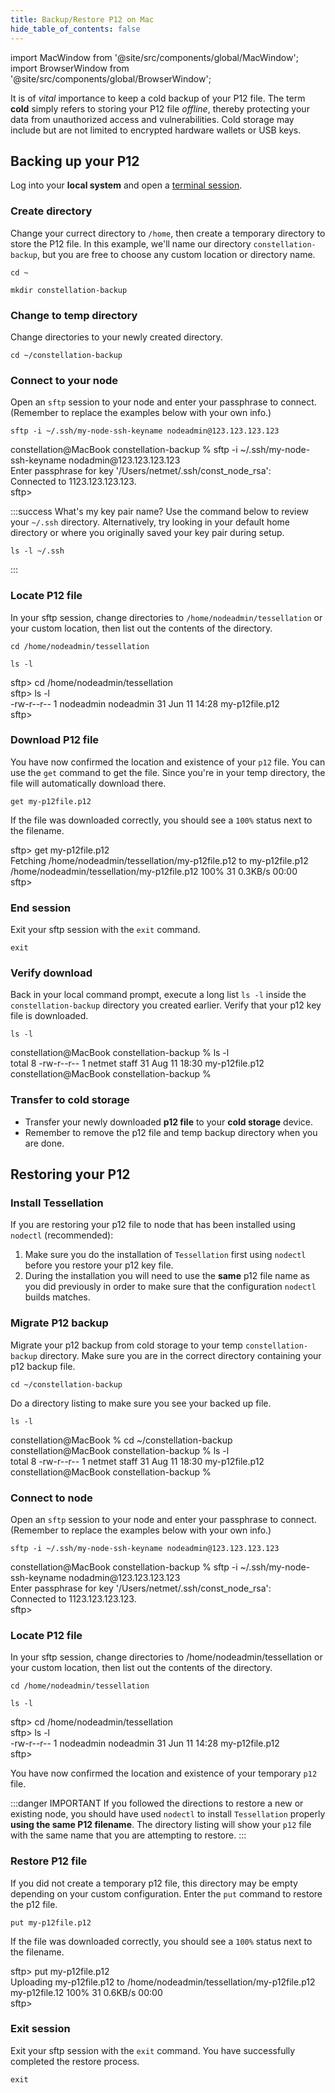 ```yaml
---
title: Backup/Restore P12 on Mac
hide_table_of_contents: false
---
```


import MacWindow from '@site/src/components/global/MacWindow';
import BrowserWindow from '@site/src/components/global/BrowserWindow';

<head>
  <title>Backup or Restore your P12 Key - Macintosh</title>
  <meta
    name="description"
    content="This document will help to backup or restore a p12 file private key file necessary to join the network."
  />
</head>

It is of _vital_ importance to keep a cold backup of your P12 file.  The term **cold** simply refers to storing your P12 file _offline_, thereby protecting your data from unauthorized access and vulnerabilities. Cold storage may include but are not limited to encrypted hardware wallets or USB keys.

## Backing up your P12

Log into your **local system** and open a [terminal session](/nodes/resources/accessMac).

### Create directory

Change your currect directory to `/home`, then create a temporary directory to store the P12 file. In this example, we'll name our directory `constellation-backup`, but you are free to choose any custom location or directory name.

```
cd ~
```

```
mkdir constellation-backup
```

### Change to temp directory

Change directories to your newly created directory.

```
cd ~/constellation-backup
```

### Connect to your node

Open an `sftp` session to your node and enter your passphrase to connect. (Remember to replace the examples below with your own info.)
```
sftp -i ~/.ssh/my-node-ssh-keyname nodeadmin@123.123.123.123
```

<MacWindow>
constellation@MacBook constellation-backup % sftp -i ~/.ssh/my-node-ssh-keyname nodadmin@123.123.123.123<br />
Enter passphrase for key '/Users/netmet/.ssh/const_node_rsa': <br />
Connected to 1123.123.123.123.<br />
sftp><br />
</MacWindow>

:::success What's my key pair name?
Use the command below to review your `~/.ssh` directory. Alternatively, try looking in your default home directory or where you originally saved your key pair during setup.

```
ls -l ~/.ssh
```
:::

### Locate P12 file

In your sftp session, change directories to `/home/nodeadmin/tessellation` or your custom location, then list out the contents of the directory.

```
cd /home/nodeadmin/tessellation
```
```
ls -l
```
<MacWindow>
sftp> cd /home/nodeadmin/tessellation<br />
sftp> ls -l<br />
-rw-r--r--    1 nodeadmin nodeadmin       31 Jun 11 14:28 my-p12file.p12<br />
sftp> <br />
</MacWindow>

### Download P12 file

You have now confirmed the location and existence of your `p12` file.  You can use the `get` command to get the file.  Since you're in your temp directory, the file will automatically download there.

```
get my-p12file.p12
```

If the file was downloaded correctly, you should see a `100%` status next to the filename.

<MacWindow>
sftp> get my-p12file.p12<br />
Fetching /home/nodeadmin/tessellation/my-p12file.p12 to my-p12file.p12<br />
/home/nodeadmin/tessellation/my-p12file.p12   100%   31     0.3KB/s   00:00<br /> 
sftp> <br />
</MacWindow>

### End session

Exit your sftp session with the `exit` command.
```
exit
```

### Verify download

Back in your local command prompt, execute a long list `ls -l` inside the `constellation-backup` directory you created earlier. Verify that your p12 key file is downloaded.
```
ls -l
```
<MacWindow>
constellation@MacBook constellation-backup % ls -l<br />
total 8
-rw-r--r--  1 netmet  staff  31 Aug 11 18:30 my-p12file.p12
constellation@MacBook constellation-backup %
</MacWindow>

### Transfer to cold storage
- Transfer your newly downloaded **p12 file** to your **cold storage** device.  
- Remember to remove the p12 file and temp backup directory when you are done.


## Restoring your P12

### Install Tessellation

If you are restoring your p12 file to node that has been installed using `nodectl` (recommended): 
1. Make sure you do the installation of `Tessellation` first using `nodectl` before you restore your p12 key file.
2. During the installation you will need to use the **same** p12 file name as you did previously in order to make sure that the configuration `nodectl` builds matches.

### Migrate P12 backup

Migrate your p12 backup from cold storage to your temp `constellation-backup` directory. Make sure you are in the correct directory containing your p12 backup file.

```
cd ~/constellation-backup
```

Do a directory listing to make sure you see your backed up file.

```
ls -l
```

<MacWindow>
constellation@MacBook % cd ~/constellation-backup<br />
constellation@MacBook constellation-backup % ls -l<br />
total 8
-rw-r--r--  1 netmet  staff  31 Aug 11 18:30 my-p12file.p12
constellation@MacBook constellation-backup %
</MacWindow>

### Connect to node

Open an `sftp` session to your node and enter your passphrase to connect. (Remember to replace the examples below with your own info.)

```
sftp -i ~/.ssh/my-node-ssh-keyname nodeadmin@123.123.123.123
```
<MacWindow>
constellation@MacBook constellation-backup % sftp -i ~/.ssh/my-node-ssh-keyname nodadmin@123.123.123.123<br />
Enter passphrase for key '/Users/netmet/.ssh/const_node_rsa': <br />
Connected to 1123.123.123.123.<br />
sftp><br />
</MacWindow>

### Locate P12 file

In your sftp session, change directories to /home/nodeadmin/tessellation or your custom location, then list out the contents of the directory.

```
cd /home/nodeadmin/tessellation
```
```
ls -l
```

<MacWindow>
sftp> cd /home/nodeadmin/tessellation<br />
sftp> ls -l<br />
-rw-r--r--    1 nodeadmin nodeadmin       31 Jun 11 14:28 my-p12file.p12<br />
sftp> <br />
</MacWindow>

You have now confirmed the location and existence of your temporary `p12` file.

:::danger IMPORTANT
If you followed the directions to restore a new or existing node, you should have used `nodectl` to install
`Tessellation` properly **using the same P12 filename**.  The directory listing will show your `p12` file with the 
same name that you are attempting to restore.
:::

### Restore P12 file

If you did not create a temporary p12 file, this directory may be empty depending on your custom configuration. Enter the `put` command to restore the p12 file.

```
put my-p12file.p12
```
If the file was downloaded correctly, you should see a `100%` status next to the filename.

<MacWindow>
sftp> put my-p12file.p12<br />
Uploading my-p12file.p12 to /home/nodeadmin/tessellation/my-p12file.p12<br />
my-p12file.12   100%   31     0.6KB/s   00:00    <br />
sftp> <br />
</MacWindow>

### Exit session

Exit your sftp session with the `exit` command. You have successfully completed the restore process.

```
exit
```